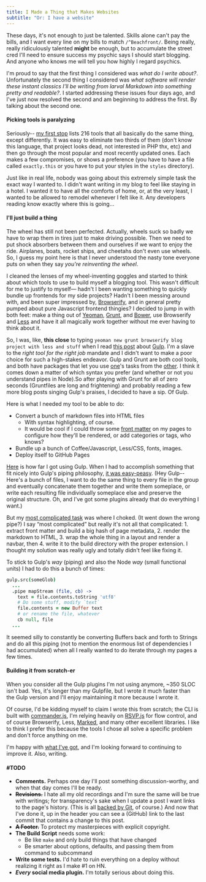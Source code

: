 ```yaml
---
title: I Made a Thing that Makes Websites
subtitle: "Or: I have a website"
---
```


These days, it's not enough to just be talented.  Skills alone can't pay the
bills, and I want every line on my bills to match `/^Beachfront/`.  Being
really, really ridiculously talented **might** be enough, but to accumulate
the street cred I'll need to ensure success my psychic says I should start
blogging.  And anyone who knows me will tell you how highly I regard psychics.

I'm proud to say that the first thing I considered was *what do I write about?*.
Unfortunately the second thing I considered was *what software will render these
instant classics I'll be writing from larval Markdown into something pretty and
readable?*.  I started addressing these issues four days ago, and I've just now
resolved the second and am beginning to address the first.  By talking about the
second one.

#### Picking tools is paralyzing
Seriously-- [my first stop](http://staticsitegenerators.net/) lists 216 tools
that all basically do the same thing, except differently.  It was easy to
eliminate two thirds of them (don't know this language, that project looks dead,
not interested in PHP thx, etc) and then go through the most popular and most
recently updated ones.  Each makes a few compromises, or shows a preference (you
have to have a file called `exactly.this` or you have to put your styles in the
`styles` directory).

Just like in real life, nobody was going about this extremely simple task the
exact way I wanted to.  I didn't want writing in my blog to feel like staying in
a hotel.  I wanted it to have all the comforts of home, or, at the very least, I
wanted to be allowed to remodel whenever I felt like it.  Any developers reading
know exactly where this is going...

#### I'll just build a thing
The wheel has still not been perfected.  Actually, wheels suck so badly we have
to wrap them in tires just to make driving possible.  Then we need to put shock
absorbers between them and ourselves if we want to enjoy the ride.  Airplanes,
boats, rocket ships, and cheetahs don't even use wheels.  So, I guess my point
here is that I never understood the nasty tone everyone puts on when they say
*you're reinventing the wheel*.

I cleaned the lenses of my wheel-inventing goggles and started to think about
which tools to use to build myself a blogging tool.  This wasn't difficult for
me to justify to myself— hadn't I been wanting something to quickly bundle up
frontends for my side projects?  Hadn't I been messing around with, and been
super impressed by, [Browserify](http://browserify.org/), and in general pretty
pumped about pure Javascript frontend thingies?  I decided to jump in with both
feet: make a thing out of [Yeoman](http://yeoman.io/), [Grunt](http://gruntjs.com/),
and [Bower](http://bower.io/), use Browserify and [Less](http://www.lesscss.org/)
and have it all magically work together without me ever having to think about it.

So, I was, like, **this close** to typing `yeoman new grunt browserify blog
project with less and stuff` when I read [this
post](http://blog.ponyfoo.com/2014/01/09/gulp-grunt-whatever) about
[Gulp](http://gulpjs.com/).  I'm a slave to the *right tool for the right job*
mandate and I didn't want to make a poor choice for such a high-stakes
endeavor.  Gulp and Grunt are both cool tools, and both have packages that let
you use [one](https://npmjs.org/package/gulp-grunt)'s tasks from the
[other](https://npmjs.org/package/grunt-gulp).  I think it comes down a matter
of which syntax you prefer (and whether or not you understand pipes in Node).So
after playing with Grunt for all of zero seconds (Gruntfiles are long and
frightening) and probably reading a few more blog posts singing Gulp's praises,
I decided to have a sip.  Of Gulp.

Here is what I needed my tool to be able to do:

* Convert a bunch of markdown files into HTML files
  * With syntax highlighting, of course.
  * It would be cool if I could throw some [front
    matter](http://jekyllrb.com/docs/frontmatter/) on my pages to configure how
    they'll be rendered, or add categories or tags, who knows?
* Bundle up a bunch of Coffee/Javascript, Less/CSS, fonts, images.
* Deploy itself to GitHub Pages

[Here](https://github.com/dashkb/gulp-site) is how far I got using Gulp.  When I
had to accomplish something that fit nicely into Gulp's piping philosophy, [it
was
easy-peasy](https://github.com/dashkb/gulp-site/blob/master/gulpfile.coffee#L76).
(Hey Gulp-- Here's a bunch of files, I want to do the same thing to every file in the group
and eventually concatenate them together and write them someplace, or
write each resulting file individually someplace else and preserve the original
structure.  Oh, and I've got some plugins already that do everything I want.)

But my [most complicated
task](https://github.com/dashkb/gulp-site/blob/master/gulpfile.coffee#L35) was where
I choked.  (It went down the wrong pipe?)  I say “most complicated” but really
it's not all that complicated: 1. extract front matter and build a big hash of
page metadata, 2. render the markdown to HTML, 3. wrap the whole thing in a
layout and render a navbar, then 4. write it to the build directory with the
proper extension.  I thought my solution was really ugly and totally didn't feel
like fixing it.

To stick to Gulp's *way* (piping) and also the Node *way* (small functional
units) I had to do this a bunch of times:

```coffeescript
gulp.src(someGlob)
  ...
  .pipe mapStream (file, cb) ->
    text = file.contents.toString 'utf8'
    # Do some stuff, modify `text`
    file.contents = new Buffer text
    # or rename the file, whatever
    cb null, file
  ...
```

It seemed silly to constantly be converting Buffers back and forth to Strings
and do all this piping (not to mention the enormous list of dependencies
I had accumulated) when all I really wanted to do iterate through my pages a few times.

#### Building it from scratch-er
When you consider all the Gulp plugins I'm not using anymore, ~350
SLOC isn't bad.  Yes, it's longer than my Gulpfile, but I wrote it much
faster than the Gulp version and I'll enjoy maintaining it more because
I wrote it.

Of course, I'd be kidding myself to claim I wrote this from scratch; the CLI is
built with [commander.js](https://github.com/visionmedia/commander.js), I'm
relying heavily on [RSVP.js](https://github.com/tildeio/rsvp.js) for flow
control, and of course Browserify, Less, [Marked](https://github.com/chjj/marked),
and many other excellent libraries.  I like to think I prefer this because the
tools I chose all solve a specific problem and don't force anything on me.

I'm happy with [what I've got](https://github.com/dashkb/dashkb.github.io), and I'm looking forward to continuing to improve
it.  Also, writing.

#### #TODO

* **Comments.**  Perhaps one day I'll post something discussion-worthy, and when
  that day comes I'll be ready.
* ~~**Revisions.**~~ I hate all my old recordings and I'm sure the same will be
  true with writings; for transparency's sake when I update a post I want links
  to the page's history.  (This is all [backed by Git](https://github.com/dashkb/dashkb.github.io), of course.)
  And now that I've done it, up in the header you can see a (GitHub) link 
  to the last commit that contains a change to this post.
* ~~**A Footer.**~~ To protect my masterpieces with explicit copyright.
* **The Build Script** needs some work:
    * Be like `make` and only build things that have changed
    * Be smarter about options, defaults, and passing them from command to subcommand
* **Write some tests.** I'd hate to ruin everything on a deploy without realizing it right as I make #1 on HN.
* **_Every_ social media plugin.** I'm totally serious about doing this.
